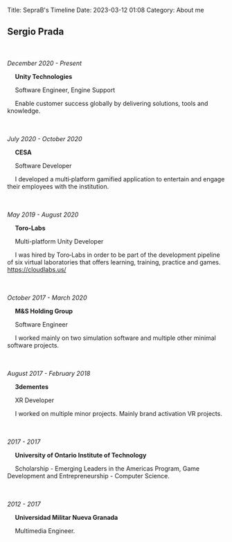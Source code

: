 Title: SepraB's Timeline
Date: 2023-03-12 01:08
Category: About me

## Sergio Prada

<br><br>*December 2020 - Present*

&emsp; **Unity Technologies**

&emsp; Software Engineer, Engine Support

&emsp; Enable customer success globally by delivering solutions, tools and knowledge.

<br><br>*July 2020 - October 2020*

&emsp; **CESA**

&emsp; Software Developer

&emsp; I developed a multi‐platform gamified application to entertain and engage their employees with the institution.  


<br><br>*May 2019 - August 2020*

&emsp; **Toro-Labs**

&emsp; Multi-platform Unity Developer

&emsp; I was hired by Toro‐Labs in order to be part of the development pipeline of six virtual laboratories that offers learning, training, practice and games. https://cloudlabs.us/  


<br><br>*October 2017 - March 2020*

&emsp; **M&S Holding Group**

&emsp; Software Engineer

&emsp; I worked mainly on two simulation software and multiple other minimal software projects.  


<br><br>*August 2017 - February 2018*

&emsp; **3dementes**

&emsp; XR Developer

&emsp; I worked on multiple minor projects. Mainly brand activation VR projects.  


<br><br>*2017 - 2017*

&emsp; **University of Ontario Institute of Technology**

&emsp; Scholarship - Emerging Leaders in the Americas Program, Game Development and Entrepreneurship - Computer Science.  


<br><br>*2012 - 2017*

&emsp; **Universidad Militar Nueva Granada**

&emsp; Multimedia Engineer.  
